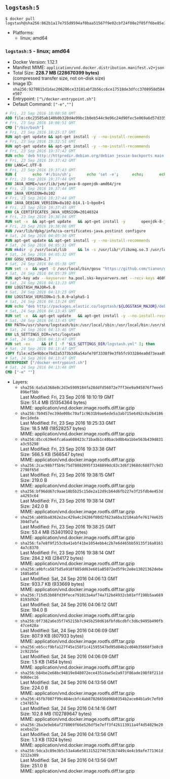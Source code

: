 ## `logstash:5`

```console
$ docker pull logstash@sha256:862b1a17e755d9594af0baa51567f9e02cbf24f08e2f05ff6be85e3d271255ee
```

-	Platforms:
	-	linux; amd64

### `logstash:5` - linux; amd64

-	Docker Version: 1.12.1
-	Manifest MIME: `application/vnd.docker.distribution.manifest.v2+json`
-	Total Size: **228.7 MB (228670399 bytes)**  
	(compressed transfer size, not on-disk size)
-	Image ID: `sha256:9270815d1dac206206ce33181abf2b56cc6ce17518de3dfcc3708958d584e507`
-	Entrypoint: `["\/docker-entrypoint.sh"]`
-	Default Command: `["-e",""]`

```dockerfile
# Fri, 23 Sep 2016 18:08:50 GMT
ADD file:c6c23585ab140b0b320d4e99bc1b0eb544c9e96c24d90fec5e069a6d57d335ca in / 
# Fri, 23 Sep 2016 18:08:51 GMT
CMD ["/bin/bash"]
# Fri, 23 Sep 2016 18:25:17 GMT
RUN apt-get update && apt-get install -y --no-install-recommends 		ca-certificates 		curl 		wget 	&& rm -rf /var/lib/apt/lists/*
# Fri, 23 Sep 2016 19:32:51 GMT
RUN apt-get update && apt-get install -y --no-install-recommends 		bzip2 		unzip 		xz-utils 	&& rm -rf /var/lib/apt/lists/*
# Fri, 23 Sep 2016 19:37:42 GMT
RUN echo 'deb http://httpredir.debian.org/debian jessie-backports main' > /etc/apt/sources.list.d/jessie-backports.list
# Fri, 23 Sep 2016 19:37:42 GMT
ENV LANG=C.UTF-8
# Fri, 23 Sep 2016 19:37:43 GMT
RUN { 		echo '#!/bin/sh'; 		echo 'set -e'; 		echo; 		echo 'dirname "$(dirname "$(readlink -f "$(which javac || which java)")")"'; 	} > /usr/local/bin/docker-java-home 	&& chmod +x /usr/local/bin/docker-java-home
# Fri, 23 Sep 2016 19:37:44 GMT
ENV JAVA_HOME=/usr/lib/jvm/java-8-openjdk-amd64/jre
# Fri, 23 Sep 2016 19:37:44 GMT
ENV JAVA_VERSION=8u102
# Fri, 23 Sep 2016 19:37:44 GMT
ENV JAVA_DEBIAN_VERSION=8u102-b14.1-1~bpo8+1
# Fri, 23 Sep 2016 19:37:45 GMT
ENV CA_CERTIFICATES_JAVA_VERSION=20140324
# Fri, 23 Sep 2016 19:38:04 GMT
RUN set -x 	&& apt-get update 	&& apt-get install -y 		openjdk-8-jre-headless="$JAVA_DEBIAN_VERSION" 		ca-certificates-java="$CA_CERTIFICATES_JAVA_VERSION" 	&& rm -rf /var/lib/apt/lists/* 	&& [ "$JAVA_HOME" = "$(docker-java-home)" ]
# Fri, 23 Sep 2016 19:38:06 GMT
RUN /var/lib/dpkg/info/ca-certificates-java.postinst configure
# Sat, 24 Sep 2016 04:05:30 GMT
RUN apt-get update && apt-get install -y --no-install-recommends 		libzmq3 	&& rm -rf /var/lib/apt/lists/*
# Sat, 24 Sep 2016 04:05:31 GMT
RUN mkdir -p /usr/local/lib 	&& ln -s /usr/lib/*/libzmq.so.3 /usr/local/lib/libzmq.so
# Sat, 24 Sep 2016 04:05:32 GMT
ENV GOSU_VERSION=1.7
# Sat, 24 Sep 2016 04:05:38 GMT
RUN set -x 	&& wget -O /usr/local/bin/gosu "https://github.com/tianon/gosu/releases/download/$GOSU_VERSION/gosu-$(dpkg --print-architecture)" 	&& wget -O /usr/local/bin/gosu.asc "https://github.com/tianon/gosu/releases/download/$GOSU_VERSION/gosu-$(dpkg --print-architecture).asc" 	&& export GNUPGHOME="$(mktemp -d)" 	&& gpg --keyserver ha.pool.sks-keyservers.net --recv-keys B42F6819007F00F88E364FD4036A9C25BF357DD4 	&& gpg --batch --verify /usr/local/bin/gosu.asc /usr/local/bin/gosu 	&& rm -r "$GNUPGHOME" /usr/local/bin/gosu.asc 	&& chmod +x /usr/local/bin/gosu 	&& gosu nobody true
# Sat, 24 Sep 2016 04:05:39 GMT
RUN apt-key adv --keyserver ha.pool.sks-keyservers.net --recv-keys 46095ACC8548582C1A2699A9D27D666CD88E42B4
# Sat, 24 Sep 2016 04:13:23 GMT
ENV LOGSTASH_MAJOR=5.0
# Sat, 24 Sep 2016 04:13:23 GMT
ENV LOGSTASH_VERSION=1:5.0.0~alpha5-1
# Sat, 24 Sep 2016 04:13:24 GMT
RUN echo "deb http://packages.elastic.co/logstash/${LOGSTASH_MAJOR}/debian stable main" > /etc/apt/sources.list.d/logstash.list
# Sat, 24 Sep 2016 04:13:45 GMT
RUN set -x 	&& apt-get update 	&& apt-get install -y --no-install-recommends logstash=$LOGSTASH_VERSION 	&& rm -rf /var/lib/apt/lists/*
# Sat, 24 Sep 2016 04:13:45 GMT
ENV PATH=/usr/share/logstash/bin:/usr/local/sbin:/usr/local/bin:/usr/sbin:/usr/bin:/sbin:/bin
# Sat, 24 Sep 2016 04:13:46 GMT
ENV LS_SETTINGS_DIR=/etc/logstash
# Sat, 24 Sep 2016 04:13:47 GMT
RUN set -ex 	&& if [ -f "$LS_SETTINGS_DIR/logstash.yml" ]; then 		sed -ri 's!^(path.log|path.config):!#&!g' "$LS_SETTINGS_DIR/logstash.yml"; 	fi
# Sat, 24 Sep 2016 04:13:47 GMT
COPY file:e25e9bbce7bd2a5373b3d6a54afe70f3338f9e3fb5fc933284ea0d73eaa8985c in / 
# Sat, 24 Sep 2016 04:13:47 GMT
ENTRYPOINT ["/docker-entrypoint.sh"]
# Sat, 24 Sep 2016 04:13:48 GMT
CMD ["-e" ""]
```

-	Layers:
	-	`sha256:6a5a5368e0c2d3e5909184fa28ddfd56072e7ff3ee9a945876f7eee5896ef5bb`  
		Last Modified: Fri, 23 Sep 2016 18:10:19 GMT  
		Size: 51.4 MB (51354364 bytes)  
		MIME: application/vnd.docker.image.rootfs.diff.tar.gzip
	-	`sha256:7b9457ec39de00bc70af1c9631b9ae6ede5a3ab715e6492c0a2641868ec1deda`  
		Last Modified: Fri, 23 Sep 2016 18:25:33 GMT  
		Size: 18.5 MB (18528257 bytes)  
		MIME: application/vnd.docker.image.rootfs.diff.tar.gzip
	-	`sha256:d5cc639e6fca6aa608423c71badb1c40bacbd0b4a1bbe563b439d831a3c55298`  
		Last Modified: Fri, 23 Sep 2016 19:33:38 GMT  
		Size: 566.5 KB (566547 bytes)  
		MIME: application/vnd.docker.image.rootfs.diff.tar.gzip
	-	`sha256:2cac98b7f5b9c75d78082095f3348899dc83c3d6f1968dc68877c9d32798f65d`  
		Last Modified: Fri, 23 Sep 2016 19:38:15 GMT  
		Size: 219.0 B  
		MIME: application/vnd.docker.image.rootfs.diff.tar.gzip
	-	`sha256:bf96dd67c9aae18b5b25c15de2a12d9cb64d6fb227e3f25fdb4e453da4293c64`  
		Last Modified: Fri, 23 Sep 2016 19:38:14 GMT  
		Size: 242.0 B  
		MIME: application/vnd.docker.image.rootfs.diff.tar.gzip
	-	`sha256:ab05ba8362e2ac429a4c24286f80d2f623a6ba32184abfe76174e635304d7afa`  
		Last Modified: Fri, 23 Sep 2016 19:38:25 GMT  
		Size: 53.4 MB (53401902 bytes)  
		MIME: application/vnd.docker.image.rootfs.diff.tar.gzip
	-	`sha256:fa7e8f9f253c0a41ebf41be1054ebb4c2b7e6d465bb59135f16a01614a7c8370`  
		Last Modified: Fri, 23 Sep 2016 19:38:14 GMT  
		Size: 284.2 KB (284172 bytes)  
		MIME: application/vnd.docker.image.rootfs.diff.tar.gzip
	-	`sha256:a9bfca5875d5a918f885dd63e601a05072ed5f9c2e8e13021362debe1685a05d`  
		Last Modified: Sat, 24 Sep 2016 04:06:13 GMT  
		Size: 933.7 KB (933669 bytes)  
		MIME: application/vnd.docker.image.rootfs.diff.tar.gzip
	-	`sha256:715d53b08fd39fece791013a4af74a712bd4932cb01eff198b5aa6698193d92d`  
		Last Modified: Sat, 24 Sep 2016 04:06:12 GMT  
		Size: 194.0 B  
		MIME: application/vnd.docker.image.rootfs.diff.tar.gzip
	-	`sha256:0f7382a6e35f745215b7c945b250d616fbfd6cdbfc3d6c9495b490fb47ce428a`  
		Last Modified: Sat, 24 Sep 2016 04:06:09 GMT  
		Size: 807.9 KB (807933 bytes)  
		MIME: application/vnd.docker.image.rootfs.diff.tar.gzip
	-	`sha256:eb5ccf9bfa127f45e158f1c41595547bd95d84b2cd04b35668f3e8c02c922b5e`  
		Last Modified: Sat, 24 Sep 2016 04:06:09 GMT  
		Size: 1.5 KB (1454 bytes)  
		MIME: application/vnd.docker.image.rootfs.diff.tar.gzip
	-	`sha256:b84be2e68bc94819e848072ece4351dae5e2a973f86ade198f8f211d9d60ec16`  
		Last Modified: Sat, 24 Sep 2016 04:13:56 GMT  
		Size: 224.0 B  
		MIME: application/vnd.docker.image.rootfs.diff.tar.gzip
	-	`sha256:45fb7087f99c484ecbfc4ab87026656b96b0354b2ace84b1a9c7efb9c347857a`  
		Last Modified: Sat, 24 Sep 2016 04:14:16 GMT  
		Size: 102.8 MB (102789647 bytes)  
		MIME: application/vnd.docker.image.rootfs.diff.tar.gzip
	-	`sha256:2ba3e9eb6af278069f66e526df5e7eff3f426113911a4f4d54029e20aceba21e`  
		Last Modified: Sat, 24 Sep 2016 04:13:56 GMT  
		Size: 1.3 KB (1324 bytes)  
		MIME: application/vnd.docker.image.rootfs.diff.tar.gzip
	-	`sha256:5dca3c89e3b5c53a4a6e58131522746753b7449c4e4cb9afe771361d3212a309`  
		Last Modified: Sat, 24 Sep 2016 04:13:56 GMT  
		Size: 251.0 B  
		MIME: application/vnd.docker.image.rootfs.diff.tar.gzip
